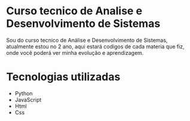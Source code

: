 # Curso tecnico de Analise e Desenvolvimento de Sistemas
<p> Sou do curso tecnico de Análise e Desenvolvimento de Sistemas, atualmente estou no 2 ano, aqui estará codigos de cada materia que fiz, onde você poderá ver minha evolução e aprendizagem.</p>

# Tecnologias utilizadas
- Python
- JavaScript
- Html
- Css
